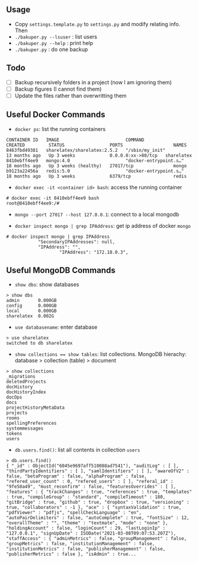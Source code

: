 ## Usage

* Copy `settings.template.py` to `settings.py` and modify relating info. Then
* `./bakuper.py --lsuser` : list users
* `./bakuper.py --help`   : print help
* `./bakuper.py`          : do one backup

## Todo

- [ ] Backup recursively folders in a project (now I am ignoring them)
- [ ] Backup figures (I cannot find them)
- [ ] Update the files rather than overwritting them

## Useful Docker Commands

* `docker ps`: list the running containers

```
CONTAINER ID   IMAGE                         COMMAND                  CREATED         STATUS                 PORTS                   NAMES
8463fbd49381   sharelatex/sharelatex:2.5.2   "/sbin/my_init"          13 months ago   Up 3 weeks             0.0.0.0:xx->80/tcp   sharelatex
8410ebff4ee9   mongo:4.0                     "docker-entrypoint.s…"   18 months ago   Up 3 weeks (healthy)   27017/tcp               mongo
b9123a22456a   redis:5.0                     "docker-entrypoint.s…"   18 months ago   Up 3 weeks             6379/tcp                redis
```

* `docker exec -it <container id> bash`: access the running container

```
# docker exec -it 8410ebff4ee9 bash
root@8410ebff4ee9:/#
```

* `mongo --port 27017 --host 127.0.0.1`: connect to a local mongodb

* `docker inspect mongo | grep IPAddress`: get ip address of docker `mongo`

```
# docker inspect mongo | grep IPAddress
            "SecondaryIPAddresses": null,
            "IPAddress": "",
                    "IPAddress": "172.18.0.3",
```

## Useful MongoDB Commands

* `show dbs`: show databases

```
> show dbs
admin       0.000GB
config      0.000GB
local       0.000GB
sharelatex  0.002G
```

* `use databasename`: enter database

```
> use sharelatex
switched to db sharelatex
```

* `show collections == show tables`: list collections. MongoDB hierachy: database > collection (table) > document

```
> show collections
_migrations
deletedProjects
docHistory
docHistoryIndex
docOps
docs
projectHistoryMetaData
projects
rooms
spellingPreferences
systemmessages
tokens
users
```

* `db.users.find()`: list all contents in collection `users`

```
> db.users.find()
{ "_id" : ObjectId("6045e9697aff510088ad7541"), "auditLog" : [ ], "thirdPartyIdentifiers" : [ ], "samlIdentifiers" : [ ], "awareOfV2" : false, "betaProgram" : false, "alphaProgram" : false, "refered_user_count" : 0, "refered_users" : [ ], "referal_id" : "9fe58a49", "must_reconfirm" : false, "featuresOverrides" : [ ], "features" : { "trackChanges" : true, "references" : true, "templates" : true, "compileGroup" : "standard", "compileTimeout" : 180, "gitBridge" : true, "github" : true, "dropbox" : true, "versioning" : true, "collaborators" : -1 }, "ace" : { "syntaxValidation" : true, "pdfViewer" : "pdfjs", "spellCheckLanguage" : "en", "autoPairDelimiters" : false, "autoComplete" : true, "fontSize" : 12, "overallTheme" : "", "theme" : "textmate", "mode" : "none" }, "holdingAccount" : false, "loginCount" : 29, "lastLoginIp" : "127.0.0.1", "signUpDate" : ISODate("2021-03-08T09:07:53.207Z"), "staffAccess" : { "adminMetrics" : false, "groupManagement" : false, "groupMetrics" : false, "institutionManagement" : false, "institutionMetrics" : false, "publisherManagement" : false, "publisherMetrics" : false }, "isAdmin" : true...
```
